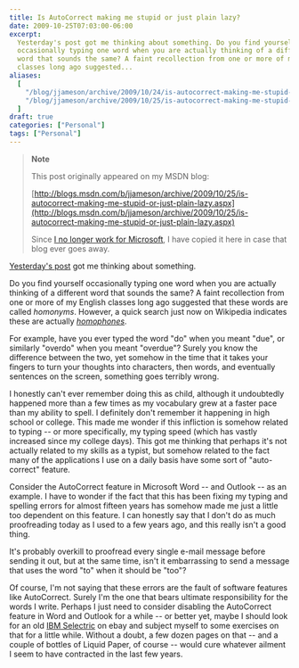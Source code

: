 ```yaml
---
title: Is AutoCorrect making me stupid or just plain lazy?
date: 2009-10-25T07:03:00-06:00
excerpt:
  Yesterday's post got me thinking about something. Do you find yourself
  occasionally typing one word when you are actually thinking of a different
  word that sounds the same? A faint recollection from one or more of my English
  classes long ago suggested...
aliases:
  [
    "/blog/jjameson/archive/2009/10/24/is-autocorrect-making-me-stupid-or-just-plain-lazy.aspx",
    "/blog/jjameson/archive/2009/10/25/is-autocorrect-making-me-stupid-or-just-plain-lazy.aspx",
  ]
draft: true
categories: ["Personal"]
tags: ["Personal"]
---
```


> **Note**
>
> This post originally appeared on my MSDN blog:
>
> [http://blogs.msdn.com/b/jjameson/archive/2009/10/25/is-autocorrect-making-me-stupid-or-just-plain-lazy.aspx](http://blogs.msdn.com/b/jjameson/archive/2009/10/25/is-autocorrect-making-me-stupid-or-just-plain-lazy.aspx)
>
> Since
> [I no longer work for Microsoft](/blog/jjameson/2011/09/02/last-day-with-microsoft),
> I have copied it here in case that blog ever goes away.

[Yesterday's post](/blog/jjameson/2009/10/24/the-original-jameson-datacenter)
got me thinking about something.

Do you find yourself occasionally typing one word when you are actually thinking
of a different word that sounds the same? A faint recollection from one or more
of my English classes long ago suggested that these words are called *homonyms*.
However, a quick search just now on Wikipedia indicates these are actually
[*homophones*](http://en.wikipedia.org/wiki/Homophone).

For example, have you ever typed the word "do" when you meant "due", or
similarly "overdo" when you meant "overdue"? Surely you know the difference
between the two, yet somehow in the time that it takes your fingers to turn your
thoughts into characters, then words, and eventually sentences on the screen,
something goes terribly wrong.

I honestly can't ever remember doing this as child, although it undoubtedly
happened more than a few times as my vocabulary grew at a faster pace than my
ability to spell. I definitely don't remember it happening in high school or
college. This made me wonder if this infliction is somehow related to typing --
or more specifically, my typing speed (which has vastly increased since my
college days). This got me thinking that perhaps it's not actually related to my
skills as a typist, but somehow related to the fact many of the applications I
use on a daily basis have some sort of "auto-correct" feature.

Consider the AutoCorrect feature in Microsoft Word -- and Outlook -- as an
example. I have to wonder if the fact that this has been fixing my typing and
spelling errors for almost fifteen years has somehow made me just a little too
dependent on this feature. I can honestly say that I don't do as much
proofreading today as I used to a few years ago, and this really isn't a good
thing.

It's probably overkill to proofread every single e-mail message before sending
it out, but at the same time, isn't it embarrassing to send a message that uses
the word "to" when it should be "too"?

Of course, I'm not saying that these errors are the fault of software features
like AutoCorrect. Surely I'm the one that bears ultimate responsibility for the
words I write. Perhaps I just need to consider disabling the AutoCorrect feature
in Word and Outlook for a while -- or better yet, maybe I should look for an old
[IBM Selectric](http://en.wikipedia.org/wiki/IBM_Selectric_typewriter) on ebay
and subject myself to some exercises on that for a little while. Without a
doubt, a few dozen pages on that -- and a couple of bottles of Liquid Paper, of
course -- would cure whatever ailment I seem to have contracted in the last few
years.
